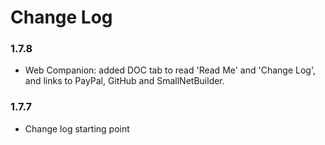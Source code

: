 # Change Log

### 1.7.8
- Web Companion: added DOC tab to read 'Read Me' and 'Change Log', and links to PayPal, GitHub and SmallNetBuilder.

### 1.7.7
- Change log starting point
